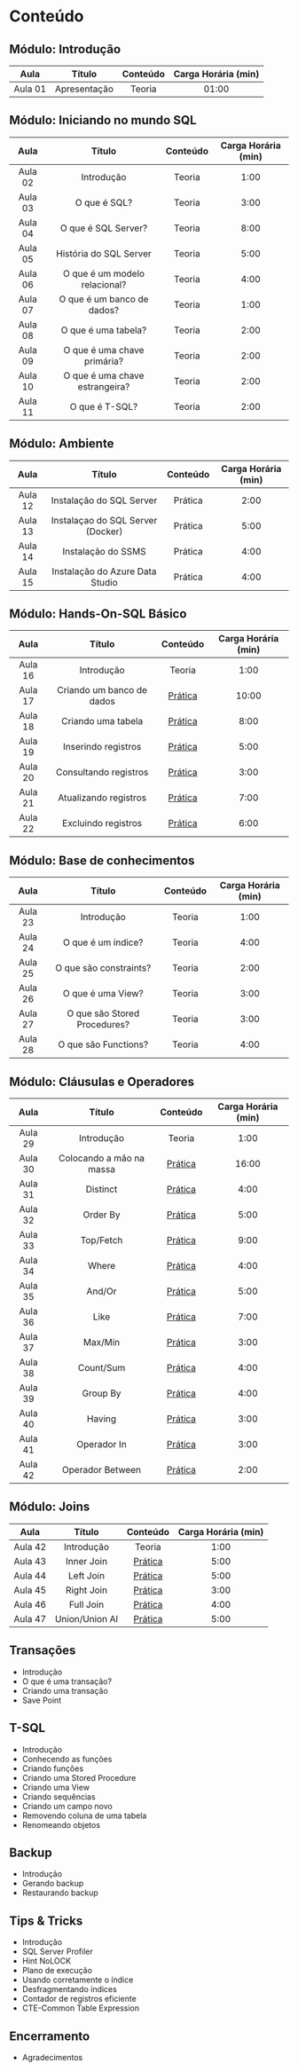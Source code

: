 # Conteúdo

## Módulo: Introdução

| **Aula** |  **Título**  | **Conteúdo** | **Carga Horária (min)** |
|:--------:|:------------:|:------------:|:-----------------------:|
| Aula 01  | Apresentação | Teoria       | 01:00                   |


## Módulo: Iniciando no mundo SQL

| **Aula** |           **Título**           | **Conteúdo** | **Carga Horária (min)** |
|:--------:|:------------------------------:|:------------:|:-----------------------:|
| Aula 02  | Introdução                     | Teoria       | 1:00                    |
| Aula 03  | O que é SQL?                   | Teoria       | 3:00                    |
| Aula 04  | O que é SQL Server?            | Teoria       | 8:00                    |
| Aula 05  | História do SQL Server         | Teoria       | 5:00                    |
| Aula 06  | O que é um modelo relacional?  | Teoria       | 4:00                    |
| Aula 07  | O que é um banco de dados?     | Teoria       | 1:00                    |
| Aula 08  | O que é uma tabela?            | Teoria       | 2:00                    |
| Aula 09  | O que é uma chave primária?    | Teoria       | 2:00                    |
| Aula 10  | O que é uma chave estrangeira? | Teoria       | 2:00                    |
| Aula 11  | O que é T-SQL?                 | Teoria       | 2:00                    |


## Módulo: Ambiente

| **Aula** |             **Título**            | **Conteúdo** | **Carga Horária (min)** |
|:--------:|:---------------------------------:|:------------:|:-----------------------:|
| Aula 12  | Instalação do SQL Server          | Prática      | 2:00                    |
| Aula 13  | Instalaçao do SQL Server (Docker) | Prática      | 5:00                    |
| Aula 14  | Instalação do SSMS                | Prática      | 4:00                    |
| Aula 15  | Instalação do Azure Data Studio   | Prática      | 4:00                    |


## Módulo: Hands-On-SQL Básico

| **Aula** |         **Título**        |                                **Conteúdo**                                | **Carga Horária (min)** |
|:--------:|:-------------------------:|:--------------------------------------------------------------------------:|:-----------------------:|
| Aula 16  | Introdução                | Teoria                                                                     | 1:00                    |
| Aula 17  | Criando um banco de dados | [Prática](./Scripts/Aula%2017%20-%20Criando%20um%20banco%20de%20dados.sql) | 10:00                   |
| Aula 18  | Criando uma tabela        | [Prática](./Scripts/Aula%2018%20-%20Criando%20uma%20tabela.sql)            | 8:00                    |
| Aula 19  | Inserindo registros       | [Prática](./Scripts/Aula%2019%20-%20Inserindo%20registros.sql)             | 5:00                    |
| Aula 20  | Consultando registros     | [Prática](./Scripts/Aula%2020%20-%20Consultando%20registros.sql)           | 3:00                    |
| Aula 21  | Atualizando registros     | [Prática](./Scripts/Aula%2021%20-%20Atualizando%20registros.sql)           | 7:00                    |
| Aula 22  | Excluindo registros       | [Prática](./Scripts/Aula%2022%20-%20Excluindo%20registros.sql)             | 6:00                    |


## Módulo: Base de conhecimentos

| **Aula** |          **Título**          | **Conteúdo** | **Carga Horária (min)** |
|:--------:|:----------------------------:|:------------:|:-----------------------:|
| Aula 23  | Introdução                   | Teoria       | 1:00                    |
| Aula 24  | O que é um índice?           | Teoria       | 4:00                    |
| Aula 25  | O que são constraints?       | Teoria       | 2:00                    |
| Aula 26  | O que é uma View?            | Teoria       | 3:00                    |
| Aula 27  | O que são Stored Procedures? | Teoria       | 3:00                    |
| Aula 28  | O que são Functions?         | Teoria       | 4:00                    |


## Módulo: Cláusulas e Operadores

| **Aula** |        **Título**        |                                **Conteúdo**                               | **Carga Horária (min)** |
|:--------:|:------------------------:|:-------------------------------------------------------------------------:|:-----------------------:|
| Aula 29  | Introdução               | Teoria                                                                    | 1:00                    |
| Aula 30  | Colocando a mão na massa | [Prática](./Scripts/Aula%2030%20-%20Colocando%20a%20mão%20na%20massa.sql) | 16:00                   |
| Aula 31  | Distinct                 | [Prática](./Scripts/Aula%2031%20-%20Distinct.sql)                         | 4:00                    |
| Aula 32  | Order By                 | [Prática](./Scripts/Aula%2032%20-%20Order%20By.sql)                       | 5:00                    |
| Aula 33  | Top/Fetch                | [Prática](./Scripts/Aula%2033%20-%20Top%20%26%20Fetch.sql)                | 9:00                    |
| Aula 34  | Where                    | [Prática](./Scripts/Aula%2034%20-%20Where.sql)                            | 4:00                    |
| Aula 35  | And/Or                   | [Prática](./Scripts/Aula%2035%20-%20And%20%26%20Or.sql)                   | 5:00                    |
| Aula 36  | Like                     | [Prática](./Scripts/Aula%2036%20-%20Like.sql)                             | 7:00                    |
| Aula 37  | Max/Min                  | [Prática](./Scripts/Aula%2037%20-%20Max%20%26%20Min.sql)                  | 3:00                    |
| Aula 38  | Count/Sum                | [Prática](./Scripts/Aula%2038%20-%20Count%20%26%20Sum.sql)                | 4:00                    |
| Aula 39  | Group By                 | [Prática](./Scripts/Aula%2039%20-%20Group%20By.sql)                       | 4:00                    |
| Aula 40  | Having                   | [Prática](./Scripts/Aula%2040%20-%20Having.sql)                           | 3:00                    |
| Aula 41  | Operador In              | [Prática](./Scripts/Aula%2041%20-%20In.sql)                               | 3:00                    |
| Aula 42  | Operador Between         | [Prática](./Scripts/Aula%2042%20-%20Between.sql)                          | 2:00                    |


## Módulo: Joins

| **Aula** |   **Título**   |                            **Conteúdo**                            | **Carga Horária (min)** |
|:--------:|:--------------:|:------------------------------------------------------------------:|:-----------------------:|
| Aula 42  | Introdução     | Teoria                                                             | 1:00                    |
| Aula 43  | Inner Join     | [Prática](./Scripts/Aula%2044%20-%20Inner%20Join.sql)              | 5:00                    |
| Aula 44  | Left Join      | [Prática](./Scripts/Aula%2045%20-%20Left%20Join.sql)               | 5:00                    |
| Aula 45  | Right Join     | [Prática](./Scripts/Aula%2046%20-%20Right%20Join.sql)              | 3:00                    |
| Aula 46  | Full Join      | [Prática](./Scripts/Aula%2047%20-%20Full%20Join.sql)               | 4:00                    |
| Aula 47  | Union/Union Al | [Prática](./Scripts/Aula%2048%20-%20Union%20%26%20Union%20All.sql) | 5:00                    |


## Transações

- Introdução
- O que é uma transação?
- Criando uma transação
- Save Point



## T-SQL

- Introdução
- Conhecendo as funções
- Criando funções
- Criando uma Stored Procedure
- Criando uma View
- Criando sequências
- Criando um campo novo
- Removendo coluna de uma tabela
- Renomeando objetos


## Backup

- Introdução
- Gerando backup
- Restaurando backup


## Tips & Tricks

- Introdução
- SQL Server Profiler
- Hint NoLOCK
- Plano de execução
- Usando corretamente o índice
- Desfragmentando índices
- Contador de registros eficiente
- CTE-Common Table Expression

## Encerramento

- Agradecimentos